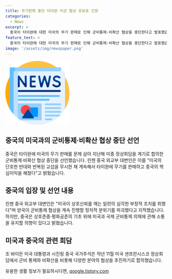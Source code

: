 ```yaml
---
title: 무기판매 중단 타이완 미군 협상 유보로 긴장
categories:
  - News
excerpt: >
  중국이 타이완에 대한 미국의 무기 판매로 인해 군비통제·비확산 협상을 중단한다고 발표했습니다. 린 대변인은 미국의 타이완 무기 판매로 상호신뢰를 깨고 군비통제 협상 분위기를 파괴하며 비판했지만, 미국은 중국의 반대에도 불구하고 타이완에 무기를 판매하며 중국의 핵심이익을 해친 것으로 지적했습니다. 중국은 미국과의 소통을 원하나, 책임은 완전히 미국에 있다고 강조했습니다.
feature_text: >
  중국이 타이완에 대한 미국의 무기 판매로 인해 군비통제·비확산 협상을 중단한다고 발표했습니다. 린 대변인은 미국의 타이완 무기 판매로 상호신뢰를 깨고 군비통제 협상 분위기를 파괴하며 비판했지만, 미국은 중국의 반대에도 불구하고 타이완에 무기를 판매하며 중국의 핵심이익을 해친 것으로 지적했습니다. 중국은 미국과의 소통을 원하나, 책임은 완전히 미국에 있다고 강조했습니다.
image: '/assets/img/newspaper.png'
---
```


<p><img src="/assets/img/newspaper.png" alt="kimp 속보" /></p>

<h2 data-ke-size="size26">중국의 미국과의 군비통제·비확산 협상 중단 선언</h2>

<p data-ke-size="size16">중국은 타이완에 미국의 무기 판매를 문제 삼아 지난해 미중 정상회담을 계기로 합의한 군비통제·비확산 협상 중단을 선언했습니다. 린젠 중국 외교부 대변인은 이를 "미국의 단호한 반대와 반복된 교섭을 무시한 채 계속해서 타이완에 무기를 판매하고 중국의 핵심이익을 해쳤다"고 밝혔습니다.</p>

<h2 data-ke-size="size24">중국의 입장 및 선언 내용</h2>

<p data-ke-size="size16">린젠 중국 외교부 대변인은 "미국이 상호신뢰를 깨는 일련의 심각한 부정적 조치를 취했다"며 양국이 군비통제 협상을 계속 진행할 정치적 분위기를 파괴했다고 지적했습니다. 하지만, 중국은 상호존중·평화공존의 기초 위에 미국과 국제 군비통제 의제에 관해 소통을 유지할 의향이 있다고 밝혔습니다.</p>

<h2 data-ke-size="size24">미국과 중국의 관련 회담</h2>

<p data-ke-size="size16">조 바이든 미국 대통령과 시진핑 중국 국가주석은 작년 11월 미국 샌프란시스코 정상회담에서 군비 통제와 비확산을 비롯해 다양한 분야의 협상을 추진하기로 합의했습니다.</p>
유용한 생활 정보가 필요하시다면, <a href="https://qoogle.tistory.com" rel="dofollow">qoogle.tistory.com</a>


